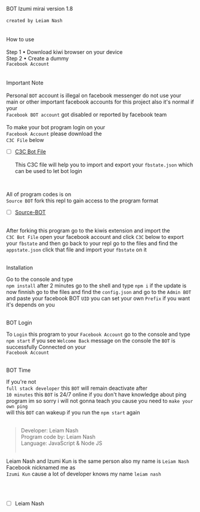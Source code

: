 BOT Izumi mirai version 1.8
<br> <br>
`created by Leiam Nash`
<br> <br> <br>
How to use
<br> <br>
Step 1 • Download kiwi browser on your device
<br>
Step 2 • Create a dummy <br> `Facebook Account`
<br> <br> <br>
Important Note 
<br> <br>
Personal `BOT` account is illegal on facebook messenger do not use your main or other important facebook accounts for this project also it's normal if your<br> `Facebook BOT account` got disabled or reported by facebook team
<br> <br> 
To make your bot program login on your <br> `Facebook Account` please download the <br> `C3C File` below
- [ ] [C3C Bot File](https://github.com/LeiamNashRebirth/Personal-Bot/releases/download/Zip/c3c-fbstate-1.3.zip)
<br> <br>
This C3C file will help you to import and export your `fbstate.json` which can be used to let bot login

<br> 

All of program codes is on <br>
`Source BOT`  fork this repl to gain access to the program format
<br>

- [ ] [Source-BOT](https://replit.com/@leiamnash/Leiam-Nash?v=1)
<br> <br> 

After forking this program go to the kiwis extension and import the <br> `C3C Bot File` open your facebook account and click `C3C` below to export your `fbstate` and then go back to your repl go to the files and find the `appstate.json` click that file and import your 
`fbstate` on it
<br> <br>

Installation
<br> 

Go to the console and type <br> `npm install` after 2 minutes go to the shell and type 
`npm i` 
 if the update is now finnish go to the files and find the `config.json`
and go to the `Admin BOT` and paste your facebook BOT `UID` you can set your own `Prefix` if you want it's depends on you 
<br> <br>

BOT Login
<br>

To `Login` this program to your `Facebook Account` go to the console and type `npm start` if you see `Welcome Back` message on the console the `BOT` is successfully Connected on your <br> `Facebook Account` 
<br> <br>

BOT Time
<br>

If you're not <br> `full stack developer` this `BOT` will remain deactivate after <br> `10 minutes` this `BOT` is 24/7 online if you don't have knowledge about ping program im so sorry i will not gonna teach you cause you need to `make your own ping` <br> will this `BOT` can wakeup if you run the `npm start` again
<br> <br>

> Developer: Leiam Nash <br> Program code by: Leiam Nash <br> Language: JavaScript & Node JS<br> <br> 

Leiam Nash and Izumi Kun is the same person also my name is `Leiam Nash` <br> Facebook nicknamed me as <br> `Izumi Kun` cause a lot of developer knows my name `leiam nash`


<br> <br>
- [ ] Leiam Nash
